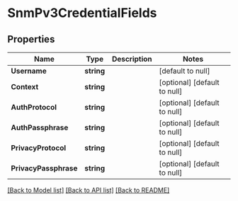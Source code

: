 # SnmPv3CredentialFields

## Properties
Name | Type | Description | Notes
------------ | ------------- | ------------- | -------------
**Username** | **string** |  | [default to null]
**Context** | **string** |  | [optional] [default to null]
**AuthProtocol** | **string** |  | [optional] [default to null]
**AuthPassphrase** | **string** |  | [optional] [default to null]
**PrivacyProtocol** | **string** |  | [optional] [default to null]
**PrivacyPassphrase** | **string** |  | [optional] [default to null]

[[Back to Model list]](../README.md#documentation-for-models) [[Back to API list]](../README.md#documentation-for-api-endpoints) [[Back to README]](../README.md)

